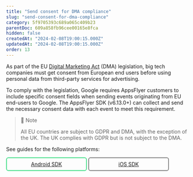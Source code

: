 ```yaml
---
title: "Send consent for DMA compliance"
slug: "send-consent-for-dma-compliance"
category: 5f9705393c689a065c409b23
parentDoc: 609a858fb96cee00165e8fca
hidden: false
createdAt: "2024-02-08T19:00:15.000Z"
updatedAt: "2024-02-08T19:00:15.000Z"
order: 13
---
```

As part of the EU [Digital Marketing Act](https://commission.europa.eu/strategy-and-policy/priorities-2019-2024/europe-fit-digital-age/digital-markets-act-ensuring-fair-and-open-digital-markets_en) (DMA) legislation, big tech companies must get consent from European end users before using personal data from third-party services for advertising.

To comply with the legislation, Google requires AppsFlyer customers to include specific consent fields when sending events originating from EU end-users to Google. The AppsFlyer SDK (v6.13.0+) can collect and send the necessary consent data with each event to meet this requirement.

> 📘 Note
> 
> All EU countries are subject to GDPR and DMA, with the exception of the UK. The UK complies with GDPR but is not subject to the DMA.

See guides for the following platforms:
<style>
  .button-container {
  	display: flex;
  }
  .button {
    display: flex;
    justify-content: center;
    align-items: center;
    width: 200px;
	  border-radius: 6px;
    padding: 8px;
    margin-right: 4px;
	}
  .button:before {  
  	margin-right: 4px;  
  }
  .button.android {  
    border: solid 2px #3DDC84;  
  }
  .button.reactnative {  
    border: solid 2px #FF8C00;  
  }
  .button.ios {  
  	border-radius: 6px;  
    padding: 8px;  
    border: solid 2px #7D7D7D;  
  }
   .button.unity {  
    border: solid 2px #3DDC84;  
    border-color: var(--project-primary-color);  
  }
  .ios:before {  
        content: url("<https://files.readme.io/19fdc72-apple-icon.svg")>;  
  }
  .android:before {  
        content: url("<https://files.readme.io/d7dc5a3-android-icon.svg")>;  
  }
.unity:before {  
    content: url("<https://files.readme.io/59acdf6-unity-icon.svg")>;  
}
.reactnative:before {  
   content: url("<https://files.readme.io/3e1288d-reactnative-icon.svg")>;  
}
.flutter:before {  
    content: url("<https://files.readme.io/1f70175-flutter-icon.svg")>;  
}  
</style>

<div class="button-container">
  <a class="button android" href="https://dev.appsflyer.com/hc/docs/android-send-consent-for-dma-compliance">Android SDK</a>
  <a class="button ios" href="https://dev.appsflyer.com/hc/docs/ios-send-consent-for-dma-compliance">iOS SDK</a></div>